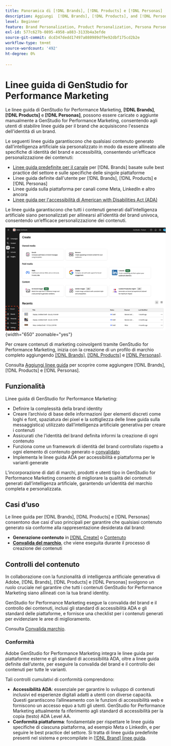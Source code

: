 ```yaml
---
title: Panoramica di [!DNL Brands], [!DNL Products] e [!DNL Personas]
description: Aggiungi  [!DNL Brands], [!DNL Products], and [!DNL Personas] a GenStudio for Performance Marketing per creare un profilo di marchio completo che includa tutti gli aspetti della rappresentazione di un marchio.
level: Beginner
feature: Brand Personalization, Product Personalization, Persona Personalization, Variant Generation, Generative AI
exl-id: 577c627b-0895-4958-a883-3133b4a3efde
source-git-commit: dcd347dedd17497a080989df9e92dbf175cd2b2e
workflow-type: tm+mt
source-wordcount: '492'
ht-degree: 0%

---
```


# Linee guida di GenStudio for Performance Marketing

Le linee guida di GenStudio for Performance Marketing, **[!DNL Brands]**, **[!DNL Products]** e **[!DNL Personas]**, possono essere caricate o aggiunte manualmente a GenStudio for Performance Marketing, consentendo agli utenti di stabilire linee guida per il brand che acquisiscono l&#39;essenza dell&#39;identità di un brand.

Le seguenti linee guida garantiscono che qualsiasi contenuto generato dall’intelligenza artificiale sia personalizzato in modo da essere allineato alle specifiche di identità del brand e accessibilità, consentendo un’efficace personalizzazione dei contenuti:

* [Linee guida predefinite per il canale](/help/user-guide/guidelines/brands.md#default-channel-guidelines) per [!DNL Brands] basate sulle best practice del settore e sulle specifiche delle singole piattaforme
* Linee guida definite dall&#39;utente per [!DNL Brands], [!DNL Products] e [!DNL Personas]
* Linee guida sulla piattaforma per canali come Meta, LinkedIn e altro ancora
* [Linee guida per l&#39;accessibilità di American with Disabilities Act (ADA)](#compliance)

Le linee guida garantiscono che tutti i contenuti generati dall’intelligenza artificiale siano personalizzati per allinearsi all’identità del brand univoca, consentendo un’efficace personalizzazione dei contenuti.

![Linee guida in GenStudio for Performance Marketing](/help/assets/guidelines.png){width="650" zoomable="yes"}

Per creare contenuti di marketing coinvolgenti tramite GenStudio for Performance Marketing, inizia con la creazione di un profilo di marchio completo aggiungendo [[!DNL Brands]](/help/user-guide/guidelines/brands.md), [[!DNL Products]](/help/user-guide/guidelines/products.md) e [[!DNL Personas]](/help/user-guide/guidelines/personas.md).

Consulta [Aggiungi linee guida](/help/user-guide/guidelines/add-guidelines.md) per scoprire come aggiungere [!DNL Brands], [!DNL Products] e [!DNL Personas].

## Funzionalità

Linee guida di GenStudio for Performance Marketing:

* Definire la complessità della brand identity
* Creare l’archivio di base delle informazioni (per elementi discreti come loghi e font, spaziatura dei pixel e la sottigliezza delle linee guida sulla messaggistica) utilizzato dall’intelligenza artificiale generativa per creare i contenuti
* Assicurati che l’identità del brand definita informi la creazione di ogni contenuto
* Funziona come un framework di identità del brand controllato rispetto a ogni elemento di contenuto generato o [convalidato](#content-checks)
* Implementa le linee guida ADA per accessibilità e piattaforma per le varianti generate

L’incorporazione di dati di marchi, prodotti e utenti tipo in GenStudio for Performance Marketing consente di migliorare la qualità dei contenuti generati dall’intelligenza artificiale, garantendo un’identità del marchio completa e personalizzata.

## Casi d’uso

Le linee guida per [!DNL Brands], [!DNL Products] e [!DNL Personas] consentono due casi d&#39;uso principali per garantire che qualsiasi contenuto generato sia conforme alla rappresentazione desiderata dal brand:

* **Generazione contenuto** in [[!DNL Create]](/help/user-guide/create/overview.md) o [Contenuto](/help/user-guide/content/overview.md)
* [**Convalida del marchio**](#content-checks), che viene eseguita durante il processo di creazione dei contenuti

## Controlli del contenuto

In collaborazione con la funzionalità di intelligenza artificiale generativa di Adobe, [!DNL Brands], [!DNL Products] e [!DNL Personas] svolgono un ruolo cruciale nel garantire che tutti i contenuti GenStudio for Performance Marketing siano allineati con la tua brand identity.

GenStudio for Performance Marketing esegue la convalida del brand e il controllo dei contenuti, inclusi gli standard di accessibilità ADA e gli standard delle piattaforme, e fornisce una checklist per i contenuti generati per evidenziare le aree di miglioramento.

Consulta [Convalida marchio](/help/user-guide/guidelines/brand-validation.md).

### Conformità

Adobe GenStudio for Performance Marketing integra le linee guida per piattaforme esterne e gli standard di accessibilità ADA, oltre a linee guida definite dall’utente, per eseguire la convalida del brand e il controllo dei contenuti per tutte le varianti.

Tali controlli cumulativi di conformità comprendono:

* **Accessibilità ADA**: essenziale per garantire lo sviluppo di contenuti inclusivi ed esperienze digitali adatti a utenti con diverse capacità. Questi garantiscono l’allineamento con le funzioni di accessibilità web e forniscono un accesso equo a tutti gli utenti. GenStudio for Performance Marketing attualmente fa riferimento agli standard di accessibilità per la copia (testo) ADA Level AA.
* **Conformità piattaforma**: fondamentale per rispettare le linee guida specifiche di ciascuna piattaforma, ad esempio Meta o LinkedIn, e per seguire le best practice del settore. Si tratta di linee guida predefinite presenti nel sistema e precompilate in [[!DNL Brand] linee guida](/help/user-guide/guidelines/brands.md#brands-guidelines).
